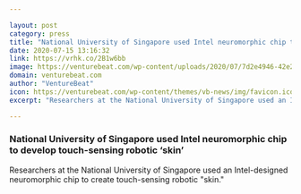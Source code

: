 ```yaml
---

layout: post
category: press
title: "National University of Singapore used Intel neuromorphic chip to develop touch-sensing robotic ‘skin’"
date: 2020-07-15 13:16:32
link: https://vrhk.co/2B1w6bb
image: https://venturebeat.com/wp-content/uploads/2020/07/7d2e4946-42e2-44e0-acbf-4da10f08eec1-e1594251380414.png?w=1200&strip=all
domain: venturebeat.com
author: "VentureBeat"
icon: https://venturebeat.com/wp-content/themes/vb-news/img/favicon.ico
excerpt: "Researchers at the National University of Singapore used an Intel-designed neuromorphic chip to create touch-sensing robotic \"skin.\""

---
```


### National University of Singapore used Intel neuromorphic chip to develop touch-sensing robotic ‘skin’

Researchers at the National University of Singapore used an Intel-designed neuromorphic chip to create touch-sensing robotic "skin."